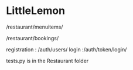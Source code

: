 # LittleLemon

/restaurant/menuitems/

/restaurant/bookings/


registration : /auth/users/
login :/auth/token/login/


tests.py is in the Restaurant folder